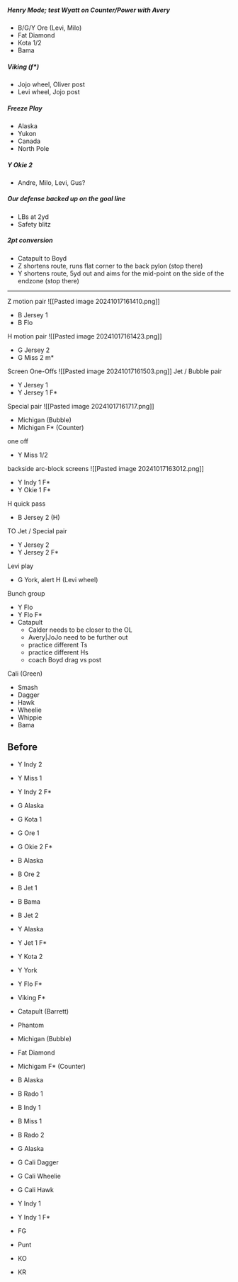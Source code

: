 
##### Henry Mode; test Wyatt on Counter/Power with Avery

- B/G/Y Ore (Levi, Milo)
- Fat Diamond
- Kota 1/2
- Bama
##### Viking (f*)
- Jojo wheel, Oliver post
- Levi wheel, Jojo post
##### Freeze Play
- Alaska
- Yukon
- Canada
- North Pole
##### Y Okie 2
- Andre, Milo, Levi, Gus?
##### Our defense backed up on the goal line
- LBs at 2yd
- Safety blitz
##### 2pt conversion
- Catapult to Boyd
- Z shortens route, runs flat corner to the back pylon (stop there)
- Y shortens route, 5yd out and aims for the mid-point on the side of the endzone (stop there)

---

Z motion pair
![[Pasted image 20241017161410.png]]
- B Jersey 1
- B Flo

H motion pair
![[Pasted image 20241017161423.png]]
- G Jersey 2
- G Miss 2 m*

Screen One-Offs
![[Pasted image 20241017161503.png]]
Jet / Bubble pair
- Y Jersey 1
- Y Jersey 1 F*


Special pair
![[Pasted image 20241017161717.png]]
- Michigan (Bubble)
- Michigan F* (Counter)

one off
- Y Miss 1/2

backside arc-block screens
![[Pasted image 20241017163012.png]]

- Y Indy 1 F*
- Y Okie 1 F*

H quick pass
- B Jersey 2 (H)

TO Jet / Special pair
- Y Jersey 2
- Y Jersey 2 F*

Levi play
- G York, alert H (Levi wheel)

Bunch group
- Y Flo
- Y Flo F*
- Catapult
	- Calder needs to be closer to the OL
	- Avery|JoJo need to be further out
	- practice different Ts
	- practice different Hs
	- coach Boyd drag vs post

Cali (Green)
- Smash
- Dagger
- Hawk
- Wheelie
- Whippie
- Bama

## Before
- Y Indy 2
- Y Miss 1
- Y Indy 2 F*
- G Alaska
- G Kota 1
- G Ore 1
- G Okie 2 F*
- B Alaska
- B Ore 2
- B Jet 1
- B Bama
- B Jet 2
- Y Alaska
- Y Jet 1 F*
- Y Kota 2
- Y York
- Y Flo F*
- Viking F*
- Catapult (Barrett)
- Phantom
- Michigan (Bubble)
- Fat Diamond
- Michigam F* (Counter)
- B Alaska
- B Rado 1
- B Indy 1
- B Miss 1
- B Rado 2
- G Alaska
- G Cali Dagger
- G Cali Wheelie
- G Cali Hawk
- Y Indy 1
- Y Indy 1 F*

- FG
- Punt
- KO
- KR